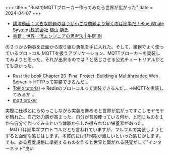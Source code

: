 +++
title = "RustでMQTTブローカー作ってみたら世界が広がった"
date = 2024-04-07
+++

- [講演動画：大きな問題のほうが小さな問題より解くのは簡単だ / Blue Whale Systems株式会社 植山 類氏](https://youtu.be/C4uKuNTMmcU?si=9muNve_fyiP5Y1IZ)
- [書籍：世界一流エンジニアの思考法 | 牛尾 剛](https://amzn.to/3VJP5Ow)

の２つから物事を正面から取り組む勇気を手に入れた。そして、業務でよく使っているプロトコル,MQTTを扱うアプリケーション、MQTTブローカーを実装してみようと思った。それが出来るのでは？と感じさせる公式チュートリアルがとても良かった。
- [Rust the book Chapter 20: Final Project: Building a Multithreaded Web Server](https://doc.rust-lang.org/book/ch20-00-final-project-a-web-server.html)
→ HTTPって実装できるんだ...
- [Tokio tutorial](https://tokio.rs/tokio/tutorial)
→ Redisのプロトコルって実装できるんだ...
→MQTTを実装してみるか...
- [mqtt broker](https://github.com/heya-naohiro/mqtt-server) 

実際に仕様とにらめっこしながら実装を進めると世界が広がってすこしモヤモヤが晴れた。自己効力感が高まった。自分が普段使っている何か、と同じものを１から自分で作ってみるという体験からしか得られない栄養素があった。
　MQTTは簡単なプロトコルだとも言われていますが、フルフルで実装しようとすると面倒な感じはします。本質的には非同期が難しいといった感じがします。でも、ある程度規格に準拠するものを作ると世界と繋がれる感覚がして"インターネット"良い